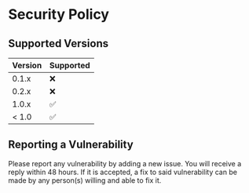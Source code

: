 # Security Policy

## Supported Versions

| Version | Supported          |
| ------- | ------------------ |
| 0.1.x   | :x:                |
| 0.2.x   | :x:                |
| 1.0.x   | :white_check_mark: |
| < 1.0   | :white_check_mark: |

## Reporting a Vulnerability

Please report any vulnerability by adding a new issue. You will receive 
a reply within 48 hours. If it is accepted, a fix to said vulnerability
can be made by any person(s) willing and able to fix it.
